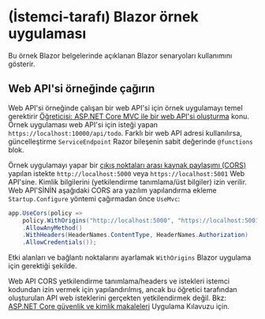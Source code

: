 # <a name="blazor-client-side-sample-app"></a>(İstemci-tarafı) Blazor örnek uygulaması

Bu örnek Blazor belgelerinde açıklanan Blazor senaryoları kullanımını gösterir.

## <a name="call-web-api-example"></a>Web API'si örneğinde çağırın

Web API'si örneğinde çalışan bir web API'si için örnek uygulamayı temel gerektirir <a href="https://docs.microsoft.com/aspnet/core/tutorials/first-web-api">Öğreticisi: ASP.NET Core MVC ile bir web API'si oluşturma</a> konu. Örnek uygulaması web API'si için isteği yapan `https://localhost:10000/api/todo`. Farklı bir web API adresi kullanılırsa, güncelleştirme `ServiceEndpoint` Razor bileşenin sabit değerinde `@functions` blok.</p>

Örnek uygulamayı yapar bir <a href="https://docs.microsoft.com/aspnet/core/security/cors">çıkış noktaları arası kaynak paylaşımı (CORS)</a> yapılan istekte `http://localhost:5000` veya `https://localhost:5001` Web API'sine. Kimlik bilgilerini (yetkilendirme tanımlama/üst bilgiler) izin verilir. Web API'SİNİN aşağıdaki CORS ara yazılım yapılandırma ekleme `Startup.Configure` yöntemi çağırmadan önce `UseMvc`:</p>

```csharp
app.UseCors(policy => 
    policy.WithOrigins("http://localhost:5000", "https://localhost:5001")
    .AllowAnyMethod()
    .WithHeaders(HeaderNames.ContentType, HeaderNames.Authorization)
    .AllowCredentials());
```

Etki alanları ve bağlantı noktalarını ayarlamak `WithOrigins` Blazor uygulama için gerektiği şekilde.

Web API CORS yetkilendirme tanımlama/headers ve istekleri istemci kodundan izin vermek için yapılandırılmış, ancak bu öğretici tarafından oluşturulan API web isteklerini gerçekten yetkilendirmek değil. Bkz: <a href="https://docs.microsoft.com/aspnet/core/security/">ASP.NET Core güvenlik ve kimlik makaleleri</a> Uygulama Kılavuzu için.
